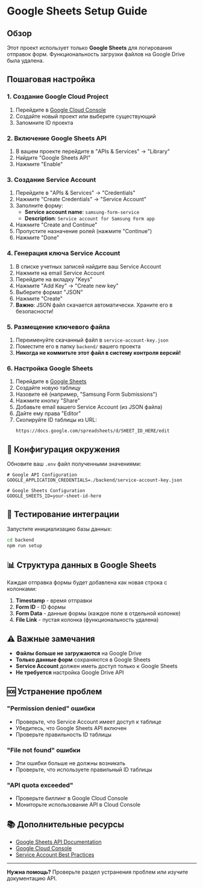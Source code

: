 # Google Sheets Setup Guide

## Обзор

Этот проект использует только **Google Sheets** для логирования отправок форм. Функциональность загрузки файлов на Google Drive была удалена.

## Пошаговая настройка

### 1. Создание Google Cloud Project

1. Перейдите в [Google Cloud Console](https://console.cloud.google.com)
2. Создайте новый проект или выберите существующий
3. Запомните ID проекта

### 2. Включение Google Sheets API

1. В вашем проекте перейдите в "APIs & Services" → "Library"
2. Найдите "Google Sheets API"
3. Нажмите "Enable"

### 3. Создание Service Account

1. Перейдите в "APIs & Services" → "Credentials"
2. Нажмите "Create Credentials" → "Service Account"
3. Заполните форму:
   - **Service account name**: `samsung-form-service`
   - **Description**: `Service account for Samsung Form app`
4. Нажмите "Create and Continue"
5. Пропустите назначение ролей (нажмите "Continue")
6. Нажмите "Done"

### 4. Генерация ключа Service Account

1. В списке учетных записей найдите ваш Service Account
2. Нажмите на email Service Account
3. Перейдите на вкладку "Keys"
4. Нажмите "Add Key" → "Create new key"
5. Выберите формат "JSON"
6. Нажмите "Create"
7. **Важно**: JSON файл скачается автоматически. Храните его в безопасности!

### 5. Размещение ключевого файла

1. Переименуйте скачанный файл в `service-account-key.json`
2. Поместите его в папку `backend/` вашего проекта
3. **Никогда не коммитьте этот файл в систему контроля версий!**

### 6. Настройка Google Sheets

1. Перейдите в [Google Sheets](https://sheets.google.com/)
2. Создайте новую таблицу
3. Назовите её (например, "Samsung Form Submissions")
4. Нажмите кнопку "Share"
5. Добавьте email вашего Service Account (из JSON файла)
6. Дайте ему права "Editor"
7. Скопируйте ID таблицы из URL:
   ```
   https://docs.google.com/spreadsheets/d/SHEET_ID_HERE/edit
   ```

## 🔐 Конфигурация окружения

Обновите ваш `.env` файл полученными значениями:

```env
# Google API Configuration
GOOGLE_APPLICATION_CREDENTIALS=./backend/service-account-key.json

# Google Sheets Configuration
GOOGLE_SHEETS_ID=your-sheet-id-here
```

## 🧪 Тестирование интеграции

Запустите инициализацию базы данных:

```bash
cd backend
npm run setup
```

## 📊 Структура данных в Google Sheets

Каждая отправка формы будет добавлена как новая строка с колонками:

1. **Timestamp** - время отправки
2. **Form ID** - ID формы
3. **Form Data** - данные формы (каждое поле в отдельной колонке)
4. **File Link** - пустая колонка (функциональность удалена)

## ⚠️ Важные замечания

- **Файлы больше не загружаются** на Google Drive
- **Только данные форм** сохраняются в Google Sheets
- **Service Account** должен иметь доступ только к Google Sheets
- **Не требуется** настройка Google Drive API

## 🆘 Устранение проблем

### "Permission denied" ошибки
- Проверьте, что Service Account имеет доступ к таблице
- Убедитесь, что Google Sheets API включен
- Проверьте правильность ID таблицы

### "File not found" ошибки
- Эти ошибки больше не должны возникать
- Проверьте, что используете правильный ID таблицы

### "API quota exceeded"
- Проверьте биллинг в Google Cloud Console
- Мониторьте использование API в Cloud Console

## 📚 Дополнительные ресурсы

- [Google Sheets API Documentation](https://developers.google.com/sheets/api)
- [Google Cloud Console](https://console.cloud.google.com/)
- [Service Account Best Practices](https://cloud.google.com/iam/docs/service-accounts)

---

**Нужна помощь?** Проверьте раздел устранения проблем или изучите документацию API.
